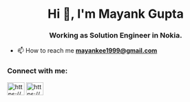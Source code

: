<h1 align="center">Hi 👋, I'm Mayank Gupta</h1>
<h3 align="center">Working as Solution Engineer in Nokia.</h3>

- 📫 How to reach me **mayankee1999@gmail.com**

<h3 align="left">Connect with me:</h3>
<p align="left">
<a href="https://linkedin.com/in/https://www.linkedin.com/in/mayank-gupta-156999192/" target="blank"><img align="center" src="https://raw.githubusercontent.com/rahuldkjain/github-profile-readme-generator/master/src/images/icons/Social/linked-in-alt.svg" alt="https://www.linkedin.com/in/mayank-gupta-156999192/" height="30" width="40" /></a>
<a href="https://auth.geeksforgeeks.org/user/mayankrk/profile" target="_blank"><img align="center" src="https://raw.githubusercontent.com/rahuldkjain/github-profile-readme-generator/master/src/images/icons/Social/geeks-for-geeks.svg" alt="https://auth.geeksforgeeks.org/user/mayankrk/profile" height="30" width="40" /></a>
</p>



